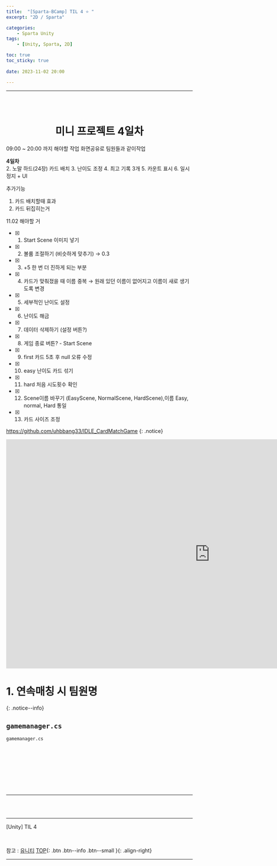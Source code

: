 ```yaml
---
title:  "[Sparta-BCamp] TIL 4 ⭐ "
excerpt: "2D / Sparta"

categories:
    - Sparta Unity
tags:
    - [Unity, Sparta, 2D]

toc: true
toc_sticky: true
 
date: 2023-11-02 20:00

---
```

- - -
<BR><BR>

<center><H1> 미니 프로젝트 4일차  </H1></center>
09:00 ~ 20:00 까지 해야할 작업 화면공유로 팀원들과 같이작업

**4일차**  
2. 노말 하드(24장) 카드 배치 
3. 난이도 조정 
4. 최고 기록 3개 
5. 카운트 표시 
6. 일시정지  + UI 

추가기능
1. 카드 배치할때 효과 
2. 카드 뒤집히는거 

11.02 해야할 거

- [x]  1. Start Scene 이미지 넣기
- [x]  2. 볼륨 조절하기 (비슷하게 맞추기) → 0.3
- [x]  3. +5 한 번 더 진하게 되는 부분
- [x]  4. 카드가 맞춰졌을 때 이름 중복 → 원래 있던 이름이 없어지고 이름이 새로 생기도록 변경
- [x]  5. 세부적인 난이도 설정
- [x]  6. 난이도 해금
- [x]  7. 데이터 삭제하기 (설정 버튼?)
- [x]  8. 게임 종료 버튼? - Start Scene
- [x]  9. first 카드 5초 후 null 오류 수정
- [x]  10. easy 난이도 카드 섞기
- [x]  11. hard 처음 시도횟수 확인
- [x]  12. Scene이름 바꾸기 (EasyScene, NormalScene, HardScene),이름 Easy, normal, Hard 통일
- [x]  13. 카드 사이즈 조정

https://github.com/uhbbang33/IDLE_CardMatchGame
{: .notice}

<iframe width="1100" height="619" src="https://www.youtube.com/embed/OXB477_D4LE" title="Unity 2기_ IDLE Card Match" frameborder="0" allow="accelerometer; autoplay; clipboard-write; encrypted-media; gyroscope; picture-in-picture; web-share" allowfullscreen></iframe>

# 1. 연속매칭 시 팀원명

{: .notice--info}

## `gamemanager.cs`

<div class="notice--primary" markdown="1"> 

`gamemanager.cs`
```c# 

```
</div>

<br><br><br><br><br><br>
- - - 



<br><br>
- - - 

[Unity] TIL 4

<br>

참고 : [유니티](https://docs.unity3d.com/kr/)
[TOP](#){: .btn .btn--info .btn--small }{: .align-right}
<br>
- - -
